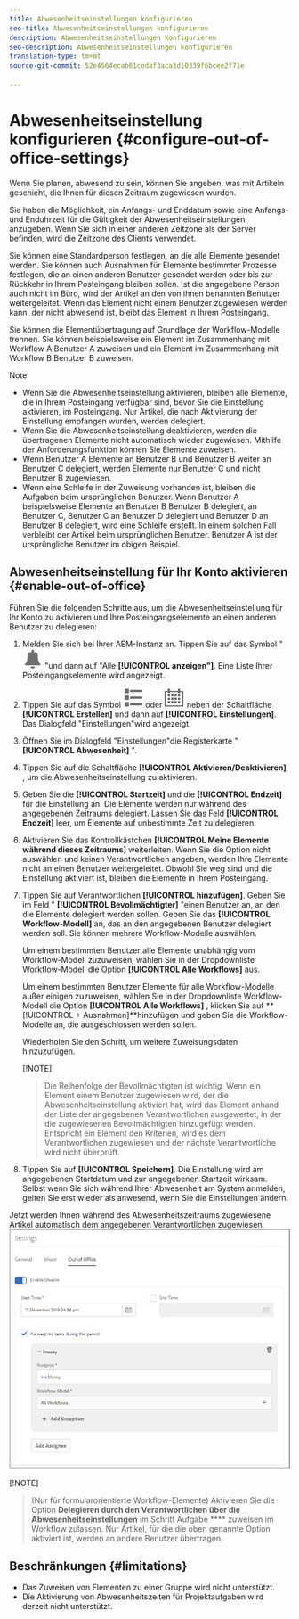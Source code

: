 ```yaml
---
title: Abwesenheitseinstellungen konfigurieren
seo-title: Abwesenheitseinstellungen konfigurieren
description: Abwesenheitseinstellungen konfigurieren
seo-description: Abwesenheitseinstellungen konfigurieren
translation-type: tm+mt
source-git-commit: 52e4564ecab61cedaf3aca3d10339f6bcee2f71e

---
```




# Abwesenheitseinstellung konfigurieren {#configure-out-of-office-settings}

Wenn Sie planen, abwesend zu sein, können Sie angeben, was mit Artikeln geschieht, die Ihnen für diesen Zeitraum zugewiesen wurden.

Sie haben die Möglichkeit, ein Anfangs- und Enddatum sowie eine Anfangs- und Enduhrzeit für die Gültigkeit der Abwesenheitseinstellungen anzugeben. Wenn Sie sich in einer anderen Zeitzone als der Server befinden, wird die Zeitzone des Clients verwendet.

Sie können eine Standardperson festlegen, an die alle Elemente gesendet werden. Sie können auch Ausnahmen für Elemente bestimmter Prozesse festlegen, die an einen anderen Benutzer gesendet werden oder bis zur Rückkehr in Ihrem Posteingang bleiben sollen. Ist die angegebene Person auch nicht im Büro, wird der Artikel an den von ihnen benannten Benutzer weitergeleitet. Wenn das Element nicht einem Benutzer zugewiesen werden kann, der nicht abwesend ist, bleibt das Element in Ihrem Posteingang.

Sie können die Elementübertragung auf Grundlage der Workflow-Modelle trennen. Sie können beispielsweise ein Element im Zusammenhang mit Workflow A Benutzer A zuweisen und ein Element im Zusammenhang mit Workflow B Benutzer B zuweisen.


>[!NOTE]
>
> * Wenn Sie die Abwesenheitseinstellung aktivieren, bleiben alle Elemente, die in Ihrem Posteingang verfügbar sind, bevor Sie die Einstellung aktivieren, im Posteingang. Nur Artikel, die nach Aktivierung der Einstellung empfangen wurden, werden delegiert.
> * Wenn Sie die Abwesenheitseinstellung deaktivieren, werden die übertragenen Elemente nicht automatisch wieder zugewiesen. Mithilfe der Anforderungsfunktion können Sie Elemente zuweisen.
> * Wenn Benutzer A Elemente an Benutzer B und Benutzer B weiter an Benutzer C delegiert, werden Elemente nur Benutzer C und nicht Benutzer B zugewiesen.
> * Wenn eine Schleife in der Zuweisung vorhanden ist, bleiben die Aufgaben beim ursprünglichen Benutzer. Wenn Benutzer A beispielsweise Elemente an Benutzer B Benutzer B delegiert, an Benutzer C, Benutzer C an Benutzer D delegiert und Benutzer D an Benutzer B delegiert, wird eine Schleife erstellt. In einem solchen Fall verbleibt der Artikel beim ursprünglichen Benutzer. Benutzer A ist der ursprüngliche Benutzer im obigen Beispiel.


## Abwesenheitseinstellung für Ihr Konto aktivieren {#enable-out-of-office}

Führen Sie die folgenden Schritte aus, um die Abwesenheitseinstellung für Ihr Konto zu aktivieren und Ihre Posteingangselemente an einen anderen Benutzer zu delegieren:

1. Melden Sie sich bei Ihrer AEM-Instanz an. Tippen Sie auf das Symbol &quot; ![Posteingang](assets/bell.svg) &quot;und dann auf &quot;Alle **[!UICONTROL anzeigen&quot;]**. Eine Liste Ihrer Posteingangselemente wird angezeigt.
1. Tippen Sie auf das Symbol ![Ansichtsauswahl](assets/viewlist.svg) oder ![Ansichtsauswahl](assets/calendar.svg) neben der Schaltfläche **[!UICONTROL Erstellen]** und dann auf **[!UICONTROL Einstellungen]**. Das Dialogfeld &quot;Einstellungen&quot;wird angezeigt.
1. Öffnen Sie im Dialogfeld &quot;Einstellungen&quot;die Registerkarte &quot; **[!UICONTROL Abwesenheit]** &quot;.
1. Tippen Sie auf die Schaltfläche **[!UICONTROL Aktivieren/Deaktivieren]** , um die Abwesenheitseinstellung zu aktivieren.
1. Geben Sie die **[!UICONTROL Startzeit]** und die **[!UICONTROL Endzeit]** für die Einstellung an. Die Elemente werden nur während des angegebenen Zeitraums delegiert. Lassen Sie das Feld **[!UICONTROL Endzeit]** leer, um Elemente auf unbestimmte Zeit zu delegieren.
1. Aktivieren Sie das Kontrollkästchen **[!UICONTROL Meine Elemente während dieses Zeitraums]** weiterleiten. Wenn Sie die Option nicht auswählen und keinen Verantwortlichen angeben, werden Ihre Elemente nicht an einen Benutzer weitergeleitet. Obwohl Sie weg sind und die Einstellung aktiviert ist, bleiben die Elemente in Ihrem Posteingang.
1. Tippen Sie auf Verantwortlichen **[!UICONTROL hinzufügen]**. Geben Sie im Feld &quot; **[!UICONTROL Bevollmächtigter]** &quot;einen Benutzer an, an den die Elemente delegiert werden sollen. Geben Sie das **[!UICONTROL Workflow-Modell]** an, das an den angegebenen Benutzer delegiert werden soll. Sie können mehrere Workflow-Modelle auswählen.

   Um einem bestimmten Benutzer alle Elemente unabhängig vom Workflow-Modell zuzuweisen, wählen Sie in der Dropdownliste Workflow-Modell die Option **[!UICONTROL Alle Workflows]** aus. <br>

   Um einem bestimmten Benutzer Elemente für alle Workflow-Modelle außer einigen zuzuweisen, wählen Sie in der Dropdownliste Workflow-Modell die Option **[!UICONTROL Alle Workflows]** , klicken Sie auf **[!UICONTROL + Ausnahmen]**hinzufügen und geben Sie die Workflow-Modelle an, die ausgeschlossen werden sollen.
   <br>

   Wiederholen Sie den Schritt, um weitere Zuweisungsdaten hinzuzufügen. <br>

   [!NOTE]
   >Die Reihenfolge der Bevollmächtigten ist wichtig. Wenn ein Element einem Benutzer zugewiesen wird, der die Abwesenheitseinstellung aktiviert hat, wird das Element anhand der Liste der angegebenen Verantwortlichen ausgewertet, in der die zugewiesenen Bevollmächtigten hinzugefügt werden. Entspricht ein Element den Kriterien, wird es dem Verantwortlichen zugewiesen und der nächste Verantwortliche wird nicht überprüft.

1. Tippen Sie auf **[!UICONTROL Speichern]**. Die Einstellung wird am angegebenen Startdatum und zur angegebenen Startzeit wirksam. Selbst wenn Sie sich während Ihrer Abwesenheit am System anmelden, gelten Sie erst wieder als anwesend, wenn Sie die Einstellungen ändern.

Jetzt werden Ihnen während des Abwesenheitszeitraums zugewiesene Artikel automatisch dem angegebenen Verantwortlichen zugewiesen.\
![Abwesenheit](assets/out-of-office.png)

[!NOTE]
>(Nur für formularorientierte Workflow-Elemente) Aktivieren Sie die Option **Delegieren durch den Verantwortlichen über die Abwesenheitseinstellungen** im Schritt Aufgabe **** zuweisen im Workflow zulassen. Nur Artikel, für die die oben genannte Option aktiviert ist, werden an andere Benutzer übertragen.
> 
## Beschränkungen {#limitations}

* Das Zuweisen von Elementen zu einer Gruppe wird nicht unterstützt.
* Die Aktivierung von Abwesenheitszeiten für Projektaufgaben wird derzeit nicht unterstützt.
